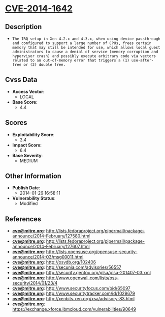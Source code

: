 
# [CVE-2014-1642](https://cve.mitre.org/cgi-bin/cvename.cgi?name=CVE-2014-1642)

## Description

- `The IRQ setup in Xen 4.2.x and 4.3.x, when using device passthrough and configured to support a large number of CPUs, frees certain memory that may still be intended for use, which allows local guest administrators to cause a denial of service (memory corruption and hypervisor crash) and possibly execute arbitrary code via vectors related to an out-of-memory error that triggers a (1) use-after-free or (2) double free.`

## Cvss Data

- **Access Vector**:
  - LOCAL
- **Base Score**:
  - 4.4

## Scores

- **Exploitability Score**:
  - 3.4
- **Impact Score**:
  - 6.4
- **Base Severity**:
  - MEDIUM

## Other Information

- **Publish Date**:
  - 2014-01-26 16:58:11
- **Vulnerability Status**:
  - Modified

## References

- **cve@mitre.org**: http://lists.fedoraproject.org/pipermail/package-announce/2014-February/127580.html
- **cve@mitre.org**: http://lists.fedoraproject.org/pipermail/package-announce/2014-February/127607.html
- **cve@mitre.org**: http://lists.opensuse.org/opensuse-security-announce/2014-03/msg00011.html
- **cve@mitre.org**: http://osvdb.org/102406
- **cve@mitre.org**: http://secunia.com/advisories/56557
- **cve@mitre.org**: http://security.gentoo.org/glsa/glsa-201407-03.xml
- **cve@mitre.org**: http://www.openwall.com/lists/oss-security/2014/01/23/4
- **cve@mitre.org**: http://www.securityfocus.com/bid/65097
- **cve@mitre.org**: http://www.securitytracker.com/id/1029679
- **cve@mitre.org**: http://xenbits.xen.org/xsa/advisory-83.html
- **cve@mitre.org**: https://exchange.xforce.ibmcloud.com/vulnerabilities/90649
